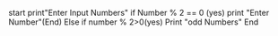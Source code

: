 start
print"Enter Input Numbers"
if Number % 2 == 0 (yes)
print "Enter Number"(End)
Else if number % 2>0(yes)
Print "odd Numbers"
End